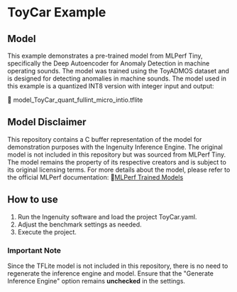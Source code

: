 # ToyCar Example

## Model
This example demonstrates a pre-trained model from MLPerf Tiny, specifically the Deep Autoencoder for Anomaly Detection in machine operating sounds. The model was trained using the ToyADMOS dataset and is designed for detecting anomalies in machine sounds. The model used in this example is a quantized INT8 version with integer input and output:

📌 model_ToyCar_quant_fullint_micro_intio.tflite

## Model Disclaimer
This repository contains a C buffer representation of the model for demonstration purposes with the Ingenuity Inference Engine. The original model is not included in this repository but was sourced from MLPerf Tiny. The model remains the property of its respective creators and is subject to its original licensing terms. For more details about the model, please refer to the official MLPerf documentation:
🔗[MLPerf Trained Models](https://github.com/mlcommons/tiny/tree/master/benchmark/training/anomaly_detection/trained_models)

## How to use
1. Run the Ingenuity software and load the project ToyCar.yaml.
2. Adjust the benchmark settings as needed.
3. Execute the project.

### Important Note
Since the TFLite model is not included in this repository, there is no need to regenerate the inference engine and model. Ensure that the "Generate Inference Engine" option remains **unchecked** in the settings.

